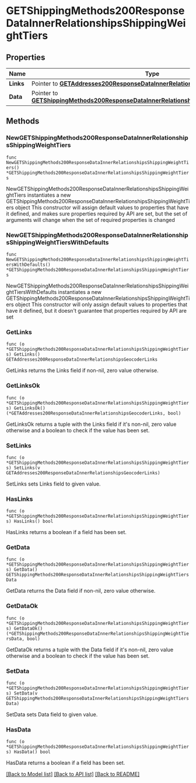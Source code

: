 # GETShippingMethods200ResponseDataInnerRelationshipsShippingWeightTiers

## Properties

Name | Type | Description | Notes
------------ | ------------- | ------------- | -------------
**Links** | Pointer to [**GETAddresses200ResponseDataInnerRelationshipsGeocoderLinks**](GETAddresses200ResponseDataInnerRelationshipsGeocoderLinks.md) |  | [optional] 
**Data** | Pointer to [**GETShippingMethods200ResponseDataInnerRelationshipsShippingWeightTiersData**](GETShippingMethods200ResponseDataInnerRelationshipsShippingWeightTiersData.md) |  | [optional] 

## Methods

### NewGETShippingMethods200ResponseDataInnerRelationshipsShippingWeightTiers

`func NewGETShippingMethods200ResponseDataInnerRelationshipsShippingWeightTiers() *GETShippingMethods200ResponseDataInnerRelationshipsShippingWeightTiers`

NewGETShippingMethods200ResponseDataInnerRelationshipsShippingWeightTiers instantiates a new GETShippingMethods200ResponseDataInnerRelationshipsShippingWeightTiers object
This constructor will assign default values to properties that have it defined,
and makes sure properties required by API are set, but the set of arguments
will change when the set of required properties is changed

### NewGETShippingMethods200ResponseDataInnerRelationshipsShippingWeightTiersWithDefaults

`func NewGETShippingMethods200ResponseDataInnerRelationshipsShippingWeightTiersWithDefaults() *GETShippingMethods200ResponseDataInnerRelationshipsShippingWeightTiers`

NewGETShippingMethods200ResponseDataInnerRelationshipsShippingWeightTiersWithDefaults instantiates a new GETShippingMethods200ResponseDataInnerRelationshipsShippingWeightTiers object
This constructor will only assign default values to properties that have it defined,
but it doesn't guarantee that properties required by API are set

### GetLinks

`func (o *GETShippingMethods200ResponseDataInnerRelationshipsShippingWeightTiers) GetLinks() GETAddresses200ResponseDataInnerRelationshipsGeocoderLinks`

GetLinks returns the Links field if non-nil, zero value otherwise.

### GetLinksOk

`func (o *GETShippingMethods200ResponseDataInnerRelationshipsShippingWeightTiers) GetLinksOk() (*GETAddresses200ResponseDataInnerRelationshipsGeocoderLinks, bool)`

GetLinksOk returns a tuple with the Links field if it's non-nil, zero value otherwise
and a boolean to check if the value has been set.

### SetLinks

`func (o *GETShippingMethods200ResponseDataInnerRelationshipsShippingWeightTiers) SetLinks(v GETAddresses200ResponseDataInnerRelationshipsGeocoderLinks)`

SetLinks sets Links field to given value.

### HasLinks

`func (o *GETShippingMethods200ResponseDataInnerRelationshipsShippingWeightTiers) HasLinks() bool`

HasLinks returns a boolean if a field has been set.

### GetData

`func (o *GETShippingMethods200ResponseDataInnerRelationshipsShippingWeightTiers) GetData() GETShippingMethods200ResponseDataInnerRelationshipsShippingWeightTiersData`

GetData returns the Data field if non-nil, zero value otherwise.

### GetDataOk

`func (o *GETShippingMethods200ResponseDataInnerRelationshipsShippingWeightTiers) GetDataOk() (*GETShippingMethods200ResponseDataInnerRelationshipsShippingWeightTiersData, bool)`

GetDataOk returns a tuple with the Data field if it's non-nil, zero value otherwise
and a boolean to check if the value has been set.

### SetData

`func (o *GETShippingMethods200ResponseDataInnerRelationshipsShippingWeightTiers) SetData(v GETShippingMethods200ResponseDataInnerRelationshipsShippingWeightTiersData)`

SetData sets Data field to given value.

### HasData

`func (o *GETShippingMethods200ResponseDataInnerRelationshipsShippingWeightTiers) HasData() bool`

HasData returns a boolean if a field has been set.


[[Back to Model list]](../README.md#documentation-for-models) [[Back to API list]](../README.md#documentation-for-api-endpoints) [[Back to README]](../README.md)


